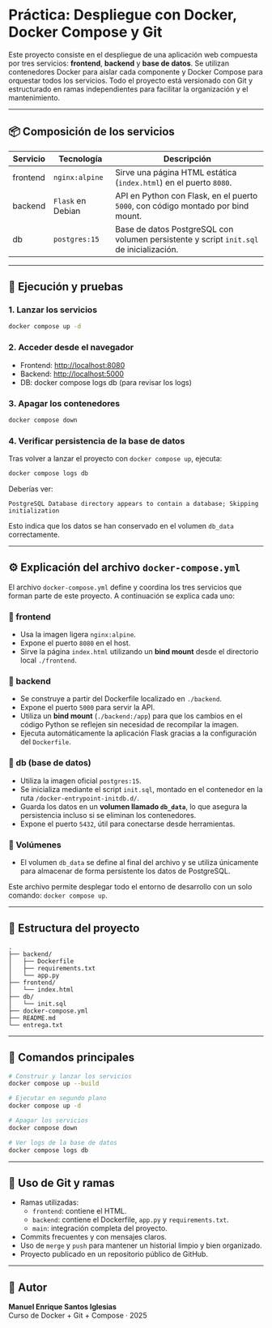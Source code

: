 # Práctica: Despliegue con Docker, Docker Compose y Git

Este proyecto consiste en el despliegue de una aplicación web compuesta por tres servicios: **frontend**, **backend** y **base de datos**. Se utilizan contenedores Docker para aislar cada componente y Docker Compose para orquestar todos los servicios. Todo el proyecto está versionado con Git y estructurado en ramas independientes para facilitar la organización y el mantenimiento.

---

## 📦 Composición de los servicios

| Servicio  | Tecnología          | Descripción                                                                  |
|-----------|---------------------|-------------------------------------------------------------------------------|
| frontend  | `nginx:alpine`      | Sirve una página HTML estática (`index.html`) en el puerto `8080`.           |
| backend   | `Flask` en Debian   | API en Python con Flask, en el puerto `5000`, con código montado por bind mount. |
| db        | `postgres:15`       | Base de datos PostgreSQL con volumen persistente y script `init.sql` de inicialización. |

---

## 🚀 Ejecución y pruebas

### 1. Lanzar los servicios

```bash
docker compose up -d
```

### 2. Acceder desde el navegador

- Frontend: [http://localhost:8080](http://localhost:8080)
- Backend: [http://localhost:5000](http://localhost:5000)
- DB: docker compose logs db (para revisar los logs)

### 3. Apagar los contenedores

```bash
docker compose down
```

### 4. Verificar persistencia de la base de datos

Tras volver a lanzar el proyecto con `docker compose up`, ejecuta:

```bash
docker compose logs db
```

Deberías ver:

```
PostgreSQL Database directory appears to contain a database; Skipping initialization
```

Esto indica que los datos se han conservado en el volumen `db_data` correctamente.

---

## ⚙️ Explicación del archivo `docker-compose.yml`

El archivo `docker-compose.yml` define y coordina los tres servicios que forman parte de este proyecto. A continuación se explica cada uno:

### 🔹 frontend
- Usa la imagen ligera `nginx:alpine`.
- Expone el puerto `8080` en el host.
- Sirve la página `index.html` utilizando un **bind mount** desde el directorio local `./frontend`.

### 🔹 backend
- Se construye a partir del Dockerfile localizado en `./backend`.
- Expone el puerto `5000` para servir la API.
- Utiliza un **bind mount** (`./backend:/app`) para que los cambios en el código Python se reflejen sin necesidad de recompilar la imagen.
- Ejecuta automáticamente la aplicación Flask gracias a la configuración del `Dockerfile`.

### 🔹 db (base de datos)
- Utiliza la imagen oficial `postgres:15`.
- Se inicializa mediante el script `init.sql`, montado en el contenedor en la ruta `/docker-entrypoint-initdb.d/`.
- Guarda los datos en un **volumen llamado `db_data`**, lo que asegura la persistencia incluso si se eliminan los contenedores.
- Expone el puerto `5432`, útil para conectarse desde herramientas.

### 🔹 Volúmenes
- El volumen `db_data` se define al final del archivo y se utiliza únicamente para almacenar de forma persistente los datos de PostgreSQL.

Este archivo permite desplegar todo el entorno de desarrollo con un solo comando: `docker compose up`.

---

## 📂 Estructura del proyecto

```
.
├── backend/
│   ├── Dockerfile
│   ├── requirements.txt
│   └── app.py
├── frontend/
│   └── index.html
├── db/
│   └── init.sql
├── docker-compose.yml
├── README.md
└── entrega.txt
```

---

## 🧰 Comandos principales

```bash
# Construir y lanzar los servicios
docker compose up --build

# Ejecutar en segundo plano
docker compose up -d

# Apagar los servicios
docker compose down

# Ver logs de la base de datos
docker compose logs db
```

---

## 🔀 Uso de Git y ramas

- Ramas utilizadas:
  - `frontend`: contiene el HTML.
  - `backend`: contiene el Dockerfile, `app.py` y `requirements.txt`.
  - `main`: integración completa del proyecto.
- Commits frecuentes y con mensajes claros.
- Uso de `merge` y `push` para mantener un historial limpio y bien organizado.
- Proyecto publicado en un repositorio público de GitHub.

---

## 👤 Autor

**Manuel Enrique Santos Iglesias**  
Curso de Docker + Git + Compose · 2025
